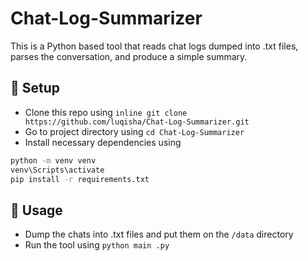 # Chat-Log-Summarizer

This is a Python based tool that reads chat logs dumped into .txt files, parses the conversation, and produce a simple summary.

## 🔧 Setup

- Clone this repo using `inline git clone https://github.com/luqisha/Chat-Log-Summarizer.git`
- Go to project directory using `cd Chat-Log-Summarizer`
- Install necessary dependencies using

```bash
python -m venv venv
venv\Scripts\activate
pip install -r requirements.txt
```

## 🚀 Usage

- Dump the chats into .txt files and put them on the `/data` directory
- Run the tool using `python main .py`
